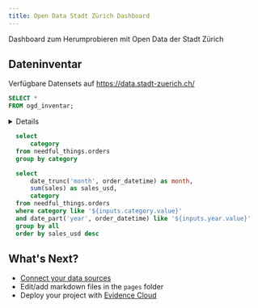 ```yaml
---
title: Open Data Stadt Zürich Dashboard
---
```


Dashboard zum Herumprobieren mit Open Data der Stadt Zürich

## Dateninventar
Verfügbare Datensets auf https://data.stadt-zuerich.ch/

```sql inventar
SELECT *
FROM ogd_inventar;
```

<DataTable data={inventar} search=true rowShading=true 
    sortable=true compact=false rows=20>
  <Column id=titel wrap=true/>
  <Column id=kategorie wrap=true/>
  <Column id=raeumliche_beziehung />
  <Column id=zeitraum />
  <Column id=datentyp />
  <Column id=aktualisierungsdatum />
	<Column id=dataset_url contentType=link openInNewTab=true/>
</DataTable>

<Details title='How to edit this page'>

  This page can be found in your project at `/pages/index.md`. Make a change to the markdown file and save it to see the change take effect in your browser.
</Details>

```sql categories
  select
      category
  from needful_things.orders
  group by category
```

<Dropdown data={categories} name=category value=category>
    <DropdownOption value="%" valueLabel="All Categories"/>
</Dropdown>

<Dropdown name=year>
    <DropdownOption value=% valueLabel="All Years"/>
    <DropdownOption value=2019/>
    <DropdownOption value=2020/>
    <DropdownOption value=2021/>
</Dropdown>

```sql orders_by_category
  select 
      date_trunc('month', order_datetime) as month,
      sum(sales) as sales_usd,
      category
  from needful_things.orders
  where category like '${inputs.category.value}'
  and date_part('year', order_datetime) like '${inputs.year.value}'
  group by all
  order by sales_usd desc
```

<BarChart
    data={orders_by_category}
    title="Sales by Month, {inputs.category.label}"
    x=month
    y=sales_usd
    series=category
/>

## What's Next?
- [Connect your data sources](settings)
- Edit/add markdown files in the `pages` folder
- Deploy your project with [Evidence Cloud](https://evidence.dev/cloud)

